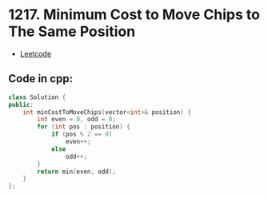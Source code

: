 # 1217. Minimum Cost to Move Chips to The Same Position
- [Leetcode](https://leetcode.com/problems/minimum-cost-to-move-chips-to-the-same-position/description/)
## Code in cpp:
```cpp
class Solution {
public:
    int minCostToMoveChips(vector<int>& position) {
        int even = 0, odd = 0;
        for (int pos : position) {
            if (pos % 2 == 0)
                even++;
            else
                odd++;
        }
        return min(even, odd);
    }
};

```
